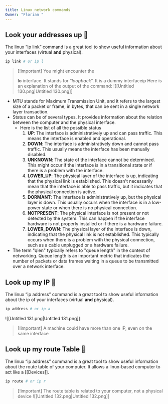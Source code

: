 ```yaml
---
title: Linux network commands
Owner: "Florian "
---
```

## Look your addresses up 👀
The linux “ip link” command is a great tool to show useful information about your interfaces (virtual **and** physical).
```Bash
ip link # or ip l
```

> [!important] You might encounter the
> 
> **lo** interface. It stands for “_loopback_”. It is a dummy interfaceip
Here is an explanation of the output of the command:
![[Untitled 130.png|Untitled 130.png]]

- MTU stands for Maximum Transmission Unit, and it refers to the largest size of a packet or frame, in bytes, that can be sent in a single network layer transaction.
- Status can be of several types. It provides information about the relation between the computer and the physical interface.
    - Here is the list of all the possible status
        1. **UP**: The interface is administratively up and can pass traffic. This means the interface is enabled and operational.
        2. **DOWN**: The interface is administratively down and cannot pass traffic. This usually means the interface has been manually disabled.
        3. **UNKNOWN**: The state of the interface cannot be determined. This might occur if the interface is in a transitional state or if there is a problem with the interface.
        4. **LOWER_UP**: The physical layer of the interface is up, indicating that the physical link is established. This doesn't necessarily mean that the interface is able to pass traffic, but it indicates that the physical connection is active.
        5. **DORMANT**: The interface is administratively up, but the physical layer is down. This usually occurs when the interface is in a low-power state or when there is no physical connection.
        6. **NOTPRESENT**: The physical interface is not present or not detected by the system. This can happen if the interface hardware is not properly installed or if there is a hardware failure.
        7. **LOWER_DOWN**: The physical layer of the interface is down, indicating that the physical link is not established. This typically occurs when there is a problem with the physical connection, such as a cable unplugged or a hardware failure.
- The term "qlen" typically refers to "queue length" in the context of networking. Queue length is an important metric that indicates the number of packets or data frames waiting in a queue to be transmitted over a network interface.
## Look up my IP 👀
The linux “ip address” command is a great tool to show useful information about the ip of your interfaces (virtual **and** physical).
```Bash
ip address # or ip a
```
![[Untitled 131.png|Untitled 131.png]]


> [!important] A machine could have more than one IP, even on the same interface
## Look up my route Table 👀
The linux “ip address” command is a great tool to show useful information about the route table of your computer. It allows a linux-based computer to act like a [[Devices]].
```Bash
ip route # or ip r
```

> [!important] The route table is related to your computer, not a physical device
![[Untitled 132.png|Untitled 132.png]]

